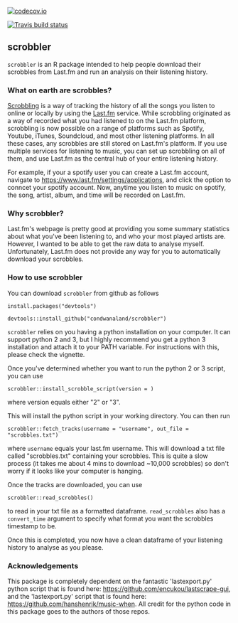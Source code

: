 [![codecov.io](https://codecov.io/github/r-lib/covr/coverage.svg?branch=master)](https://codecov.io/github/condwanaland/scrobbler?branch=master)

[![Travis build status](https://travis-ci.org/condwanaland/musicr.svg?branch=master)](https://travis-ci.org/condwanaland/musicr)

## scrobbler

`scrobbler` is an R package intended to help people download their scrobbles from Last.fm and run an analysis on their listening history.


### What on earth are scrobbles?

[Scrobbling](https://www.last.fm/about/trackmymusic) is a way of tracking the history of all the songs you listen to online or locally by using the [Last.fm](https://www.last.fm/home) service. While scrobbling originated as a way of recorded what you had listened to on the Last.fm platform, scrobbling is now possible on a range of platforms such as Spotify, Youtube, iTunes, Soundcloud, and most other listening platforms. In all these cases, any scrobbles are still stored on Last.fm's platform. If you use multiple services for listening to music, you can set up scrobbling on all of them, and use Last.fm as the central hub of your entire listening history.

For example, if your a spotify user you can create a Last.fm account, navigate to https://www.last.fm/settings/applications, and click the option to conncet your spotify account. Now, anytime you listen to music on spotify, the song, artist, album, and time will be recorded on Last.fm.


### Why scrobbler?

Last.fm's webpage is pretty good at providing you some summary statistics about what you've been listening to, and who your most played artists are. However, I wanted to be able to get the raw data to analyse myself. Unfortunately, Last.fm does not provide any way for you to automatically download your scrobbles. 


### How to use scrobbler

You can download `scrobbler` from github as follows

```
install.packages("devtools")

devtools::install_github("condwanaland/scrobbler")
```

`scrobbler` relies on you having a python installation on your computer. It can support python 2 and 3, but I highly recommend you get a python 3 installation and attach it to your PATH variable. For instructions with this, please check the vignette.

Once you've determined whether you want to run the python 2 or 3 script, you can use

```
scrobbler::install_scrobble_script(version = )
```
where version equals either "2" or "3".

This will install the python script in your working directory. You can then run

```
scrobbler::fetch_tracks(username = "username", out_file = "scrobbles.txt")
```
where `username` equals your last.fm username. This will download a txt file called "scrobbles.txt" containing your scrobbles. This is quite a slow process (it takes me about 4 mins to download ~10,000 scrobbles) so don't worry if it looks like your computer is hanging. 

Once the tracks are downloaded, you can use

```
scrobbler::read_scrobbles()
```

to read in your txt file as a formatted dataframe. `read_scrobbles` also has a `convert_time` argument to specify what format you want the scrobbles timestamp to be.


Once this is completed, you now have a clean dataframe of your listening history to analyse as you please.


### Acknowledgements

This package is completely dependent on the fantastic 'lastexport.py' python script that is found here: <https://github.com/encukou/lastscrape-gui>, and the 'lastexport.py' script that is found here: <https://github.com/hanshenrik/music-when>. All credit for the python code in this package goes to the authors of those repos. 
